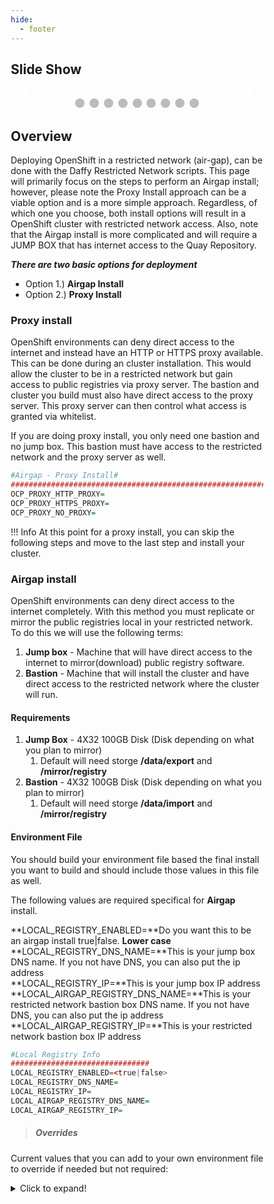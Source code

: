 ```yaml
---
hide:
  - footer
---
```

<script>
  document.title = "Deploy OCP - Restricted Network";
</script>
<!-- CSS FOR SLIDESHOW -->
## Slide Show
<style>
* {box-sizing:border-box}

/* Slideshow container */
.slideshow-container {
  max-width: 1000px;
  position: relative;
  margin: auto;
}

/* Hide the images by default */
.mySlides {
  display: none;
}

/* Next & previous buttons */
.prev, .next {
  cursor: pointer;
  position: absolute;
  top: 50%;
  width: auto;
  margin-top: -22px;
  padding: 16px;
  color: white;
  font-weight: bold;
  font-size: 18px;
  transition: 0.6s ease;
  border-radius: 0 3px 3px 0;
  user-select: none;
}

/* Position the "next button" to the right */
.next {
  right: 0;
  border-radius: 3px 0 0 3px;
}

/* On hover, add a black background color with a little bit see-through */
.prev:hover, .next:hover {
  background-color: rgba(0,0,0,0.8);
}

/* Caption text */
.text {
  color: #f2f2f2;
  font-size: 15px;
  padding: 8px 12px;
  position: absolute;
  bottom: 8px;
  width: 100%;
  text-align: center;
}

/* Number text (1/3 etc) */
.numbertext {
  color: #f2f2f2;
  font-size: 12px;
  padding: 8px 12px;
  position: absolute;
  top: 0;
}

/* The dots/bullets/indicators */
.dot {
  cursor: pointer;
  height: 15px;
  width: 15px;
  margin: 0 2px;
  background-color: #bbb;
  border-radius: 50%;
  display: inline-block;
  transition: background-color 0.6s ease;
}

.active, .dot:hover {
  background-color: #717171;
}

/* Fading animation */
.fade {
  animation-name: fade;
  animation-duration: 1.5s;
}

@keyframes fade {
  from {opacity: .4}
  to {opacity: 1}
}
</style>

<div class="slideshow-container">

  <!-- Full-width images with number and caption text -->
  <div class="mySlides fade">
    <div class="numbertext">1 / 3</div>
    <img src="../Restricted-Network-ppt/cover.png" style="width:100%">
    <div class="text">Intro</div>
  </div>

  <div class="mySlides fade">
    <div class="numbertext">1 / 3</div>
    <img src="../Restricted-Network-ppt/pic1.png" style="width:100%">
    <div class="text">Caption Text</div>
  </div>

  <div class="mySlides fade">
    <div class="numbertext">1 / 3</div>
    <img src="../Restricted-Network-ppt/pic2.png" style="width:100%">
    <div class="text">Caption Text</div>
  </div>

  <div class="mySlides fade">
    <div class="numbertext">1 / 3</div>
    <img src="../Restricted-Network-ppt/pic3.png" style="width:100%">
    <div class="text">Caption Text</div>
  </div>

  <div class="mySlides fade">
    <div class="numbertext">1 / 3</div>
    <img src="../Restricted-Network-ppt/pic4.png" style="width:100%">
    <div class="text">Caption Text</div>
  </div>

  <div class="mySlides fade">
    <div class="numbertext">1 / 3</div>
    <img src="../Restricted-Network-ppt/pic5.png" style="width:100%">
    <div class="text">Caption Text</div>
  </div>

  <div class="mySlides fade">
    <div class="numbertext">1 / 3</div>
    <img src="../Restricted-Network-ppt/pic6.png" style="width:100%">
    <div class="text">Caption Text</div>
  </div>

  <div class="mySlides fade">
    <div class="numbertext">1 / 3</div>
    <img src="../Restricted-Network-ppt/pic7.png" style="width:100%">
    <div class="text">Caption Text</div>
  </div>

  <div class="mySlides fade">
    <div class="numbertext">1 / 3</div>
    <img src="../Restricted-Network-ppt/pic8.png" style="width:100%">
    <div class="text">Caption Text</div>
  </div>

  <!-- Next and previous buttons -->
  <a class="prev" onclick="plusSlides(-1)">&#10094;</a>
  <a class="next" onclick="plusSlides(1)">&#10095;</a>
</div>
<br>


<!-- The dots/circles -->
<div style="text-align:center">
  <span class="dot" onclick="currentSlide(1)"></span>
  <span class="dot" onclick="currentSlide(2)"></span>
  <span class="dot" onclick="currentSlide(3)"></span>
  <span class="dot" onclick="currentSlide(4)"></span>
  <span class="dot" onclick="currentSlide(5)"></span>
  <span class="dot" onclick="currentSlide(6)"></span>
  <span class="dot" onclick="currentSlide(7)"></span>
  <span class="dot" onclick="currentSlide(8)"></span>
  <span class="dot" onclick="currentSlide(9)"></span>
</div>
<!-- JS FOR SLIDESHOW-->
<script>
let slideIndex = 1;
showSlides(slideIndex);

// Next/previous controls
function plusSlides(n) {
  showSlides(slideIndex += n);
}

// Thumbnail image controls
function currentSlide(n) {
  showSlides(slideIndex = n);
}

function showSlides(n) {
  let i;
  let slides = document.getElementsByClassName("mySlides");
  let dots = document.getElementsByClassName("dot");
  if (n > slides.length) {slideIndex = 1}
  if (n < 1) {slideIndex = slides.length}
  for (i = 0; i < slides.length; i++) {
    slides[i].style.display = "none";
  }
  for (i = 0; i < dots.length; i++) {
    dots[i].className = dots[i].className.replace(" active", "");
  }
  slides[slideIndex-1].style.display = "block";
  dots[slideIndex-1].className += " active";
}

</script>
<!-- END OF JS-->


## Overview
Deploying OpenShift in a restricted network (air-gap), can be done with the Daffy Restricted Network scripts. This page will primarily focus on the steps to perform an Airgap install; however, please note the Proxy Install approach can be a viable option and is a more simple approach. Regardless, of which one you choose, both install options will result in a OpenShift cluster with restricted network access. Also, note that the Airgap install is more complicated and will require a JUMP BOX that has internet access to the Quay Repository.

***There are two basic options for deployment***

* Option 1.) **Airgap Install**
* Option 2.) **Proxy Install**  


### Proxy install

OpenShift environments can deny direct access to the internet and instead have an HTTP or HTTPS proxy available. This can be done during an cluster installation. This would allow the cluster to be in a restricted network but gain access to public registries via proxy server.  The bastion and cluster you build must also have direct access to the proxy server. This proxy server can then control what access is granted via whitelist.

If you are doing proxy install, you only need one bastion and no jump box.  This bastion must have access to the restricted network and the proxy server as well.


```R
#Airgap - Proxy Install#
######################################################################################
OCP_PROXY_HTTP_PROXY=
OCP_PROXY_HTTPS_PROXY=
OCP_PROXY_NO_PROXY=
```

!!! Info
      At this point for a proxy install, you can skip the following steps and move to the last step and install your cluster.


### Airgap install
OpenShift environments can deny direct access to the internet completely. With this method you must replicate or mirror the public registries local in your restricted network.  
To do this we will use the following terms:

1. **Jump box** - Machine that will have direct access to the internet to mirror(download) public registry software.
2. **Bastion**  - Machine that will install the cluster and have direct access to the restricted network where the cluster will run.

#### Requirements
1. **Jump Box**  - 4X32 100GB Disk (Disk depending on what you plan to mirror)
    1.  Default will need storge **/data/export** and **/mirror/registry**
2. **Bastion**   - 4X32 100GB Disk (Disk depending on what you plan to mirror)
    1.  Default will need storge **/data/import** and **/mirror/registry**



#### Environment File
You should build your environment file based the final install you want to  build and should include those values in this file as well.  

The following values are required specifical for **Airgap** install.

**LOCAL_REGISTRY_ENABLED=**Do you want this to be an airgap install true|false.  **Lower case**   
**LOCAL_REGISTRY_DNS_NAME=**This is your jump box DNS name. If you not have DNS, you can also put the ip address   
**LOCAL_REGISTRY_IP=**This is your jump box IP address    
**LOCAL_AIRGAP_REGISTRY_DNS_NAME=**This is your restricted network bastion box DNS name. If you not have DNS, you can also put the ip    address    
**LOCAL_AIRGAP_REGISTRY_IP=**This is your restricted network bastion box IP address   

```R
#Local Registry Info
###############################
LOCAL_REGISTRY_ENABLED=<true|false>
LOCAL_REGISTRY_DNS_NAME=
LOCAL_REGISTRY_IP=
LOCAL_AIRGAP_REGISTRY_DNS_NAME=
LOCAL_AIRGAP_REGISTRY_IP=
```

>##### Overrides
Current values that you can add to your own environment file to override if needed but not required:
<details>
<summary>Click to expand!</summary>
```R
#Catalogs to mirror
####################
OCP_CATALOG_MIRRORS="compliance-operator,container-security-operator,file-integrity-operator,local-storage-operator,ocs-operator"

#Directory Info
####################
OCP_REGISTRY_ROOT="/mirror/registry"
OCP_AIRGAP_EXPORT="${DATA_DIR}/export/airgap"
OCP_AIRGAP_IMPORT="${DATA_DIR}/import/airgap"
OCP_AIRGAP_EXPORT_FREE_DISK_SIZE_NEEDED="100"
OCP_AIRGAP_IMPORT_FREE_DISK_SIZE_NEEDED="100"

#Cert Info
####################
CA_CERT_OU="ca.${CLUSTER_NAME}.${BASE_DOMAIN}"
LOCAL_REGISTRY_CERTS_FOLDER="${DATA_DIR}/${PROJECT_NAME}/certs"

#Registry Info
####################
LOCAL_REGISTRY_PORT="8443"
LOCAL_OCP_REPOSITORY_NAME="ocp4/openshift4"
LOCAL_OLM_MIRROR_REPOSITORY_NAME="olm-mirror"

```
</details>

#### Mirror locally

From your jump box run the following command:
```console
/data/daffy/ocp/registry/build.sh <ENVIRONMENT_NAME>
```

#### Export Files
After the first command runs, it will display all the files that it created and you will now need to move them to your bastion box in the restricted network. You can do this via portable USB disk, scp, etc.  You just need to move these files any way you can to your restricted network bastion.

#### Move Files
In our example we will move via scp because our jump box has access to the bastion.  This could be via firewall or it has dual NIC cards (Public Nic/Private Nic)

```console
ssh <BASTION-IP> mkdir -p /data/import/airgap
scp /data/export/airgap/* <BASTION-IP>:/data/import/airgap
```


#### Prepare Bastion
Once all the files are on the bastion in the restricted network, you can run the script that was build from the previous step and copied over.  This will untar all files, install all command line tools and also install daffy locally.
!!! Info
    It does not mirror the registry or build the local registry, but gets the bastion ready for that next step

```console
/data/import/airgap/airgap-prep.sh
```



#### Build Local Mirror
From your bastion box run the following command:
```console
/data/daffy/ocp/registry/build.sh <ENVIRONMENT_NAME>
```
## Install Cluster

No you would just follow the normal steps to build your OpenShift registry.  

```console
/data/daffy/ocp/build.sh <ENVIRONMENT_NAME>
```

## Demo Video
!!! Info
      No voice over yet in video!


<html>
   <head>
      <title>HTML Video embed</title>
   </head>
   <body>
      <center>
        <iframe width="560" height="315" src="https://www.youtube.com/embed/stDQ1mxumKA" frameborder="0" allowfullscreen></iframe>
      </center>
   </body>
</html>

<html>
